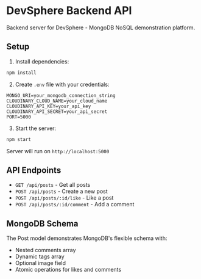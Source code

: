# DevSphere Backend API

Backend server for DevSphere - MongoDB NoSQL demonstration platform.

## Setup

1. Install dependencies:
```bash
npm install
```

2. Create `.env` file with your credentials:
```env
MONGO_URI=your_mongodb_connection_string
CLOUDINARY_CLOUD_NAME=your_cloud_name
CLOUDINARY_API_KEY=your_api_key
CLOUDINARY_API_SECRET=your_api_secret
PORT=5000
```

3. Start the server:
```bash
npm start
```

Server will run on `http://localhost:5000`

## API Endpoints

- `GET /api/posts` - Get all posts
- `POST /api/posts` - Create a new post
- `POST /api/posts/:id/like` - Like a post
- `POST /api/posts/:id/comment` - Add a comment

## MongoDB Schema

The Post model demonstrates MongoDB's flexible schema with:
- Nested comments array
- Dynamic tags array
- Optional image field
- Atomic operations for likes and comments
